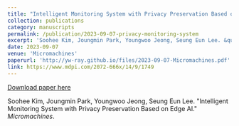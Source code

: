 ```yaml
---
title: "Intelligent Monitoring System with Privacy Preservation Based on Edge AI"
collection: publications
category: manuscripts
permalink: /publication/2023-09-07-privacy-monitoring-system
excerpt: 'Soohee Kim, Joungmin Park, Youngwoo Jeong, Seung Eun Lee. &quot;Intelligent Monitoring System with Privacy Preservation Based on Edge AI.&quot; <i>Micromachines</i>.'
date: 2023-09-07
venue: 'Micromachines'
paperurl: 'http://yw-ray.github.io/files/2023-09-07-Micromachines.pdf'
link: https://www.mdpi.com/2072-666x/14/9/1749
---
```


<a href='http://yw-ray.github.io/files/2023-09-07-Micromachines.pdf'>Download paper here</a>

Soohee Kim, Joungmin Park, Youngwoo Jeong, Seung Eun Lee. &quot;Intelligent Monitoring System with Privacy Preservation Based on Edge AI.&quot; <i>Micromachines</i>.
